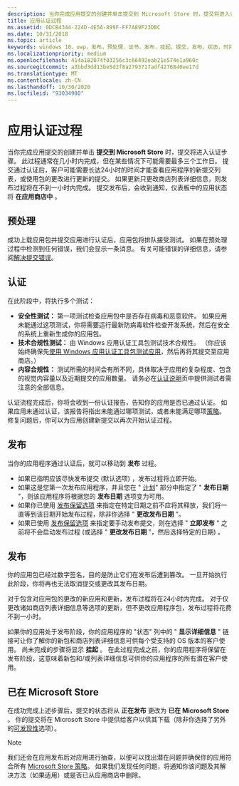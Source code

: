```yaml
---
description: 当你完成应用提交的创建并单击提交到 Microsoft Store 时，提交将进入认证步骤。
title: 应用认证过程
ms.assetid: 0DCB4344-224D-4E5A-899F-FF7A89F23DBC
ms.date: 10/31/2018
ms.topic: article
keywords: windows 10，uwp，发布，预处理，证书，发布，挂起，提交，发布，状态，时间
ms.localizationpriority: medium
ms.openlocfilehash: 414a182074f03256c3c66492eab21e574e1a960c
ms.sourcegitcommit: a3bbd3dd13be5d2f8a2793717adf4276840ee17d
ms.translationtype: MT
ms.contentlocale: zh-CN
ms.lasthandoff: 10/30/2020
ms.locfileid: "93034980"
---
```

# <a name="the-app-certification-process"></a>应用认证过程

当你完成应用提交的创建并单击 **提交到 Microsoft Store** 时，提交将进入认证步骤。 此过程通常在几小时内完成，但在某些情况下可能需要最多三个工作日。 提交通过认证后，客户可能需要长达24小时的时间才能查看应用程序的新提交列表，或使用包的更改进行更新的提交。 如果更新只更改商店列表详细信息，则发布过程将在不到一小时内完成。  提交发布后，会收到通知，仪表板中的应用状态将 **在应用商店中** 。

## <a name="preprocessing"></a>预处理

成功上载应用包并提交应用进行认证后，应用包将排队接受测试。 如果在预处理过程中检测到任何错误，我们会显示一条消息。 有关可能错误的详细信息，请参阅[解决提交错误](resolve-submission-errors.md)。

## <a name="certification"></a>认证

在此阶段中，将执行多个测试：

-   **安全性测试：** 第一项测试检查应用包中是否存在病毒和恶意软件。 如果应用未能通过这项测试，你将需要运行最新防病毒软件检查开发系统，然后在安全的系统上重新生成你的应用包。
-   **技术合规性测试：** 由 Windows 应用认证工具包测试技术合规性。 （你应该始终确保先[使用 Windows 应用认证工具包测试应用](../debug-test-perf/windows-app-certification-kit.md)，然后再将其提交至应用商店。）
-   **内容合规性：** 测试所需的时间会有所不同，具体取决于应用的复杂程度、包含的视觉内容量以及近期提交的应用数量。 请务必在[认证说明](notes-for-certification.md)页中提供测试者需注意的全部信息。

认证流程完成后，你将会收到一份认证报告，告知你的应用是否已通过认证。 如果应用未通过认证，该报告将指出未能通过哪项测试，或者未能满足哪项[策略](store-policies.md)。 修复问题后，你可以为应用创建新提交以再次开始认证过程。

## <a name="release"></a>发布

当你的应用程序通过认证后，就可以移动到 **发布** 过程。

- 如果已指明应该尽快发布提交 (默认选项) ，发布过程将立即开始。
- 如果这是您第一次发布应用程序，并且您在 " [计划](configure-precise-release-scheduling.md#release)" 部分中指定了 " **发布日期** "，则该应用程序将根据您的 **发布日期** 选项变为可用。
- 如果你已使用 [发布保留选项](manage-submission-options.md#publishing-hold-options) 来指定在特定日期之前不应将其释放，我们将一直等到该日期开始发布过程，除非你选择 " **更改发布日期** "。
- 如果已使用 [发布保留选项](manage-submission-options.md#publishing-hold-options) 来指定要手动发布提交，则在选择 " **立即发布** " 之前将不会启动发布过程 (或选择 " **更改发布日期** "，然后选择特定的日期) 。


## <a name="publishing"></a>发布

你的应用包已经过数字签名，目的是防止它们在发布后遭到篡改。 一旦开始执行此阶段，你将再也无法取消提交或更改其发布日期。

对于包含对应用包的更改的新应用和更新，发布过程将在24小时内完成。 对于仅更改诸如商店列表详细信息等选项的更新，但不更改应用程序包，发布过程将花费不到一小时。

如果你的应用处于发布阶段，你的应用程序的 "状态" 列中的 " **显示详细信息** " 链接可让你了解你的新包和商店列表详细信息可供每个受支持的 OS 版本的客户使用。 尚未完成的步骤将显示 **挂起** 。 在此过程完成之前，你的应用程序将保留在发布阶段，这意味着新包和/或列表详细信息可供你的应用程序的所有潜在客户使用。

## <a name="in-the-store"></a>已在 Microsoft Store 

在成功完成上述步骤后，提交的状态将从 **正在发布** 更改为 **已在 Microsoft Store** 。 你的提交将在 Microsoft Store 中提供给客户以供其下载（除非你选择了另外的[可发现性](choose-visibility-options.md#discoverability)选项）。 

> [!NOTE]
> 我们还会在应用发布后对应用进行抽查，以便可以找出潜在问题并确保你的应用符合所有 [Microsoft Store 策略](store-policies.md)。 如果我们发现任何问题，将通知你该问题及其解决方法（如果适用）或是否已从应用商店中删除。

 

 

 




